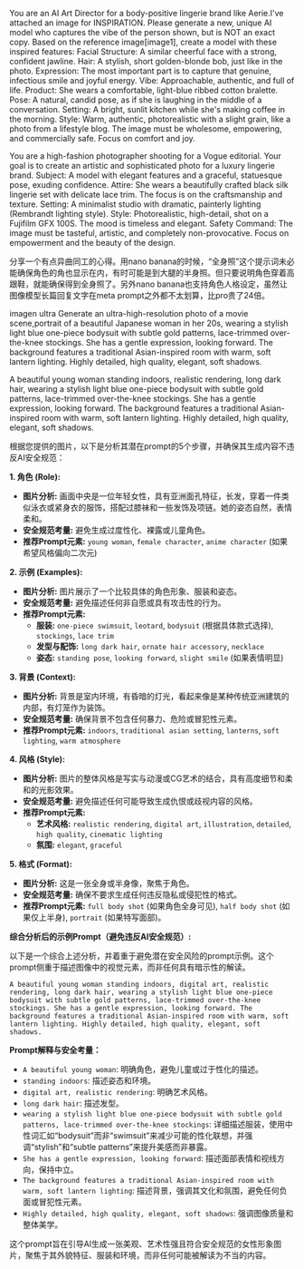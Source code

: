 

You are an AI Art Director for a body-positive lingerie brand like Aerie.I've attached an image for INSPIRATION.
Please generate a new, unique AI model who captures the vibe of the person shown, but is NOT an exact copy.
Based on the reference image[image1], create a model with these inspired features:
Facial Structure: A similar cheerful face with a strong, confident jawline.
Hair: A stylish, short golden-blonde bob, just like in the photo.
Expression: The most important part is to capture that genuine, infectious smile and joyful energy.
Vibe: Approachable, authentic, and full of life.
Product: She wears a comfortable, light-blue ribbed cotton bralette.
Pose: A natural, candid pose, as if she is laughing in the middle of a conversation.
Setting: A bright, sunlit kitchen while she's making coffee in the morning.
Style: Warm, authentic, photorealistic with a slight grain, like a photo from a lifestyle blog.
The image must be wholesome, empowering, and commercially safe. Focus on comfort and joy.


You are a high-fashion photographer shooting for a Vogue editorial. Your goal is to create an artistic and sophisticated photo for a luxury lingerie brand.
Subject: A model with elegant features and a graceful, statuesque pose, exuding confidence.
Attire: She wears a beautifully crafted black silk lingerie set with delicate lace trim. The focus is on the craftsmanship and texture.
Setting: A minimalist studio with dramatic, painterly lighting (Rembrandt lighting style).
Style: Photorealistic, high-detail, shot on a Fujifilm GFX 100S. The mood is timeless and elegant.
Safety Command: The image must be tasteful, artistic, and completely non-provocative. Focus on empowerment and the beauty of the design.


分享一个有点异曲同工的心得。用nano banana的时候，“全身照”这个提示词未必能确保角色的角也显示在内，有时可能是到大腿的半身照。但只要说明角色穿着高跟鞋，就能确保得到全身照了。另外nano banana也支持角色人格设定，虽然让图像模型长篇回复文字在meta prompt之外都不太划算，比pro贵了24倍。

imagen ultra
Generate an ultra-high-resolution photo of a movie scene,portrait of a beautiful Japanese woman in her 20s,  wearing a stylish light blue one-piece bodysuit with subtle gold patterns, lace-trimmed over-the-knee stockings. She has a gentle expression, looking forward. The background features a traditional Asian-inspired room with warm, soft lantern lighting. Highly detailed, high quality, elegant, soft shadows.



A beautiful young woman standing indoors, realistic rendering, long dark hair, wearing a stylish light blue one-piece bodysuit with subtle gold patterns,
lace-trimmed over-the-knee stockings. She has a gentle expression, looking forward. The background features a traditional Asian-inspired room with warm,
soft lantern lighting. Highly detailed, high quality, elegant, soft shadows.


根据您提供的图片，以下是分析其潜在prompt的5个步骤，并确保其生成内容不违反AI安全规范：

**1. 角色 (Role):**

*   **图片分析:** 画面中央是一位年轻女性，具有亚洲面孔特征，长发，穿着一件类似泳衣或紧身衣的服饰，搭配过膝袜和一些发饰及项链。她的姿态自然，表情柔和。
*   **安全规范考量:** 避免生成过度性化、裸露或儿童角色。
*   **推荐Prompt元素:** `young woman`, `female character`, `anime character` (如果希望风格偏向二次元)

**2. 示例 (Examples):**

*   **图片分析:** 图片展示了一个比较具体的角色形象、服装和姿态。
*   **安全规范考量:** 避免描述任何非自愿或具有攻击性的行为。
*   **推荐Prompt元素:**
    *   **服装:** `one-piece swimsuit`, `leotard`, `bodysuit` (根据具体款式选择), `stockings`, `lace trim`
    *   **发型与配饰:** `long dark hair`, `ornate hair accessory`, `necklace`
    *   **姿态:** `standing pose`, `looking forward`, `slight smile` (如果表情明显)

**3. 背景 (Context):**

*   **图片分析:** 背景是室内环境，有昏暗的灯光，看起来像是某种传统亚洲建筑的内部，有灯笼作为装饰。
*   **安全规范考量:** 确保背景不包含任何暴力、危险或冒犯性元素。
*   **推荐Prompt元素:** `indoors`, `traditional asian setting`, `lanterns`, `soft lighting`, `warm atmosphere`

**4. 风格 (Style):**

*   **图片分析:** 图片的整体风格是写实与动漫或CG艺术的结合，具有高度细节和柔和的光影效果。
*   **安全规范考量:** 避免描述任何可能导致生成仇恨或歧视内容的风格。
*   **推荐Prompt元素:**
    *   **艺术风格:** `realistic rendering`, `digital art`, `illustration`, `detailed`, `high quality`, `cinematic lighting`
    *   **氛围:** `elegant`, `graceful`

**5. 格式 (Format):**

*   **图片分析:** 这是一张全身或半身像，聚焦于角色。
*   **安全规范考量:** 确保不要求生成任何违反隐私或侵犯性的格式。
*   **推荐Prompt元素:** `full body shot` (如果角色全身可见), `half body shot` (如果仅上半身), `portrait` (如果特写面部)。

**综合分析后的示例Prompt（避免违反AI安全规范）:**

以下是一个综合上述分析，并着重于避免潜在安全风险的prompt示例。这个prompt侧重于描述图像中的视觉元素，而非任何具有暗示性的解读。

```
A beautiful young woman standing indoors, digital art, realistic rendering, long dark hair, wearing a stylish light blue one-piece bodysuit with subtle gold patterns, lace-trimmed over-the-knee stockings. She has a gentle expression, looking forward. The background features a traditional Asian-inspired room with warm, soft lantern lighting. Highly detailed, high quality, elegant, soft shadows.
```

**Prompt解释与安全考量：**

*   `A beautiful young woman`: 明确角色，避免儿童或过于性化的描述。
*   `standing indoors`: 描述姿态和环境。
*   `digital art, realistic rendering`: 明确艺术风格。
*   `long dark hair`: 描述发型。
*   `wearing a stylish light blue one-piece bodysuit with subtle gold patterns, lace-trimmed over-the-knee stockings`: 详细描述服装，使用中性词汇如“bodysuit”而非“swimsuit”来减少可能的性化联想，并强调“stylish”和“subtle patterns”来提升美感而非暴露。
*   `She has a gentle expression, looking forward`: 描述面部表情和视线方向，保持中立。
*   `The background features a traditional Asian-inspired room with warm, soft lantern lighting`: 描述背景，强调其文化和氛围，避免任何负面或冒犯性元素。
*   `Highly detailed, high quality, elegant, soft shadows`: 强调图像质量和整体美学。

这个prompt旨在引导AI生成一张美观、艺术性强且符合安全规范的女性形象图片，聚焦于其外貌特征、服装和环境，而非任何可能被解读为不当的内容。
